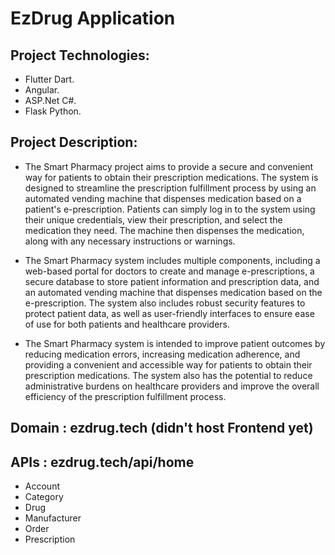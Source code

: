# EzDrug Application

## Project Technologies:
* Flutter Dart.
* Angular. 
* ASP.Net C#.
* Flask Python.
## Project Description:
* The Smart Pharmacy project aims to provide a secure and convenient way for patients to obtain their prescription medications. The system is designed to streamline the prescription fulfillment process by using an automated vending machine that dispenses medication based on a patient's e-prescription. Patients can simply log in to the system using their unique credentials, view their prescription, and select the medication they need. The machine then dispenses the medication, along with any necessary instructions or warnings.

* The Smart Pharmacy system includes multiple components, including a web-based portal for doctors to create and manage e-prescriptions, a secure database to store patient information and prescription data, and an automated vending machine that dispenses medication based on the e-prescription. The system also includes robust security features to protect patient data, as well as user-friendly interfaces to ensure ease of use for both patients and healthcare providers.

* The Smart Pharmacy system is intended to improve patient outcomes by reducing medication errors, increasing medication adherence, and providing a convenient and accessible way for patients to obtain their prescription medications. The system also has the potential to reduce administrative burdens on healthcare providers and improve the overall efficiency of the prescription fulfillment process.


## Domain : ezdrug.tech (didn't host Frontend yet)

## APIs   : ezdrug.tech/api/home 
* Account
* Category
* Drug
* Manufacturer
* Order
* Prescription

